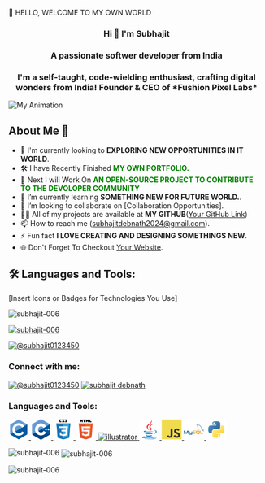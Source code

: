 👋 HELLO, WELCOME TO MY OWN WORLD </h1>
<h3 align="center"> Hi 👋 I'm Subhajit</h3>
<h3 align="center">A passionate softwer developer from India</h3>
<h3 align="center">I'm a self-taught, code-wielding enthusiast, crafting digital wonders from India! Founder & CEO of *Fushion Pixel Labs*</h3>

![My Animation](https://user-images.githubusercontent.com/74038190/225813708-98b745f2-7d22-48cf-9150-083f1b00d6c9.gif)

## About Me 🙌
- 🚀 I'm currently looking to **EXPLORING NEW OPPORTUNITIES IN IT WORLD**.
- 🛠️ I have Recently Finished <span style="color:green">**MY OWN PORTFOLIO.**</span>
- 📝 Next I will Work On <span style="color:green">**AN OPEN-SOURCE PROJECT TO CONTRIBUTE TO THE DEVOLOPER COMMUNITY**</span>
- 🌱 I’m currently learning **SOMETHING NEW FOR FUTURE WORLD.**.
- 🤝 I’m looking to collaborate on [Collaboration Opportunities].
- 👨‍💻 All of my projects are available at **MY GITHUB**([Your GitHub Link](https://github.com/subhajit-006))
- 📫 How to reach me (subhajitdebnath2024@gmail.com).
- ⚡ Fun fact **I LOVE CREATING AND DESIGNING SOMETHINGS NEW**.
- 🌐 Don't Forget To Checkout [Your Website](www.fusionpixellabs.com).

## 🛠️ Languages and Tools:
[Insert Icons or Badges for Technologies You Use]


<p align="left"> <img src="https://komarev.com/ghpvc/?username=subhajit-006&label=Profile%20views&color=0e75b6&style=flat" alt="subhajit-006" /> </p>

<p align="left"> <a href="https://github.com/ryo-ma/github-profile-trophy"><img src="https://github-profile-trophy.vercel.app/?username=subhajit-006" alt="subhajit-006" /></a> </p>

<p align="left"> <a href="https://twitter.com/@subhajit0123450" target="blank"><img src="https://img.shields.io/twitter/follow/@subhajit0123450?logo=twitter&style=for-the-badge" alt="@subhajit0123450" /></a> </p>

<h3 align="left">Connect with me:</h3>
<p align="left">
<a href="https://twitter.com/@subhajit0123450" target="blank"><img align="center" src="https://raw.githubusercontent.com/rahuldkjain/github-profile-readme-generator/master/src/images/icons/Social/twitter.svg" alt="@subhajit0123450" height="30" width="40" /></a>
<a href="https://linkedin.com/in/subhajit debnath" target="blank"><img align="center" src="https://raw.githubusercontent.com/rahuldkjain/github-profile-readme-generator/master/src/images/icons/Social/linked-in-alt.svg" alt="subhajit debnath" height="30" width="40" /></a>
</p>

<h3 align="left">Languages and Tools:</h3>
<p align="left"> <a href="https://www.cprogramming.com/" target="_blank" rel="noreferrer"> <img src="https://raw.githubusercontent.com/devicons/devicon/master/icons/c/c-original.svg" alt="c" width="40" height="40"/> </a> <a href="https://www.w3schools.com/cpp/" target="_blank" rel="noreferrer"> <img src="https://raw.githubusercontent.com/devicons/devicon/master/icons/cplusplus/cplusplus-original.svg" alt="cplusplus" width="40" height="40"/> </a> <a href="https://www.w3schools.com/css/" target="_blank" rel="noreferrer"> <img src="https://raw.githubusercontent.com/devicons/devicon/master/icons/css3/css3-original-wordmark.svg" alt="css3" width="40" height="40"/> </a> <a href="https://www.w3.org/html/" target="_blank" rel="noreferrer"> <img src="https://raw.githubusercontent.com/devicons/devicon/master/icons/html5/html5-original-wordmark.svg" alt="html5" width="40" height="40"/> </a> <a href="https://www.adobe.com/in/products/illustrator.html" target="_blank" rel="noreferrer"> <img src="https://www.vectorlogo.zone/logos/adobe_illustrator/adobe_illustrator-icon.svg" alt="illustrator" width="40" height="40"/> </a> <a href="https://www.java.com" target="_blank" rel="noreferrer"> <img src="https://raw.githubusercontent.com/devicons/devicon/master/icons/java/java-original.svg" alt="java" width="40" height="40"/> </a> <a href="https://developer.mozilla.org/en-US/docs/Web/JavaScript" target="_blank" rel="noreferrer"> <img src="https://raw.githubusercontent.com/devicons/devicon/master/icons/javascript/javascript-original.svg" alt="javascript" width="40" height="40"/> </a> <a href="https://www.mysql.com/" target="_blank" rel="noreferrer"> <img src="https://raw.githubusercontent.com/devicons/devicon/master/icons/mysql/mysql-original-wordmark.svg" alt="mysql" width="40" height="40"/> </a> <a href="https://www.python.org" target="_blank" rel="noreferrer"> <img src="https://raw.githubusercontent.com/devicons/devicon/master/icons/python/python-original.svg" alt="python" width="40" height="40"/> </a> </p>

<p><img align="left" src="https://github-readme-stats.vercel.app/api/top-langs?username=subhajit-006&show_icons=true&locale=en&layout=compact" alt="subhajit-006" /></p>

<p>&nbsp;<img align="center" src="https://github-readme-stats.vercel.app/api?username=subhajit-006&show_icons=true&locale=en" alt="subhajit-006" /></p>

<p><img align="center" src="https://github-readme-streak-stats.herokuapp.com/?user=subhajit-006&" alt="subhajit-006" /></p>
